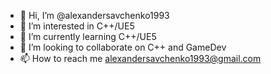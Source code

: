 - 👋 Hi, I’m @alexandersavchenko1993
- 👀 I’m interested in С++/UE5
- 🌱 I’m currently learning С++/UE5
- 💞️ I’m looking to collaborate on C++ and GameDev
- 📫 How to reach me alexandersavchenko1993@gmail.com

<!---
alexandersavchenko1993/alexandersavchenko1993 is a ✨ special ✨ repository because its `README.md` (this file) appears on your GitHub profile.
You can click the Preview link to take a look at your changes.
--->

